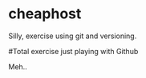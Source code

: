 cheaphost
=========

Silly, exercise using git and versioning. 

#Total exercise just playing with Github

Meh..
